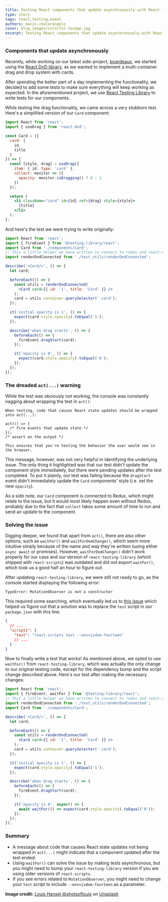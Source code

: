 ```yaml
---
title: Testing React components that update asynchronously with React Testing Library
type: story
tags: react,testing,event
authors: maciv,chalarangelo
cover: blog_images/colorful-lounge.jpg
excerpt: Testing React components that update asynchronously with React Testing Library is a common scenario. Learn how to deal with common issues and speed up your testing.
---
```


### Components that update asynchronously

Recently, while working on our latest side-project, [boardeaux](https://github.com/Trinityyi/boardeaux), we started using the [React DnD library](https://react-dnd.github.io/react-dnd), as we wanted to implement a multi-container drag and drop system with cards.

After spending the better part of a day implementing the functionality, we decided to add some tests to make sure everything will keep working as expected. In the aforementioned project, we use [React Testing Library](https://testing-library.com/docs/react-testing-library/intro) to write tests for our components.

While testing the drag functionality, we came across a very stubborn test. Here's a simplified version of our `Card` component:

```jsx
import React from 'react';
import { useDrag } from 'react-dnd';

const Card = ({
  card: {
    id,
    title
  }
}) => {
  const [style, drag] = useDrag({
    item: { id, type: 'card' },
    collect: monitor => ({
      opacity: monitor.isDragging() ? 0 : 1
    })
  });

  return (
    <li className="card" id={id} ref={drag} style={style}>
      {title}
    </li>
  );
};
```

And here's the test we were trying to write originally:

```jsx
import React from 'react';
import { fireEvent } from '@testing-library/react';
import Card from './components/Card';
// This a little helper we have written to connect to redux and react-dnd
import renderDndConnected from './test_utils/renderDndConnected';

describe('<Card/>', () => {
  let card;

  beforeEach(() => {
    const utils = renderDndConnected(
      <Card card={{ id: '1', title: 'Card' }} />
    );
    card = utils.container.querySelector('.card');
  });

  it('initial opacity is 1', () => {
    expect(card.style.opacity).toEqual('1');
  });

  describe('when drag starts', () => {
    beforeEach(() => {
      fireEvent.dragStart(card);
    });

    it('opacity is 0', () => {
      expect(card.style.opacity).toEqual('0');
    });
  });
});
```

### The dreaded `act(...)` warning

While the test was obviously not working, the console was constantly nagging about wrapping the test in `act()`:

```
When testing, code that causes React state updates should be wrapped into act(...):

act(() => {
  /* fire events that update state */
});
/* assert on the output */

This ensures that you're testing the behavior the user would see in the browser.
```

This message, however, was not very helpful in identifying the underlying issue. The only thing it highlighted was that our test didn't update the component style immediately, but there were pending updates after the test completed. To put it plainly, our test was failing because the `dragStart` event didn't immediately update the `Card` components' style (i.e. set the new `opacity`).

As a side note, our `Card` component is connected to Redux, which might relate to the issue, but it would most likely happen even without Redux, probably due to the fact that `collect` takes some amount of time to run and send an update to the component.

### Solving the issue

Digging deeper, we found that apart from `act()`, there are also other options, such as `waitFor()` and `waitForDomChange()`, which seem more intuitive simply because of the name and way they're written (using either `async await` or promises). However, `waitForDomChange()` didn't work properly for our case and our version of `react-testing-library` (which shipped with `react-scripts`) was outdated and did not export `waitFor()`, which took us a good half an hour to figure out.

After updating `react-testing-library`, we were still not ready to go, as the console started displaying the following error:

```
TypeError: MutationObserver is not a constructor
```

This required some searching, which eventually led us to [this issue](https://github.com/testing-library/react-testing-library/issues/662) which helped us figure out that a solution was to replace the `test` script in our `package.json` with this line:

```json
{
  // ...
  "scripts": {
    "test": "react-scripts test --env=jsdom-fourteen"
    // ...
  }
}
```

Now to finally write a test that works! As mentioned above, we opted to use `waitFor()` from `react-testing-library`, which was actually the only change to our original testing code, except for the dependency bump and the script change described above. Here's our test after making the necessary changes:

```jsx
import React from 'react';
import { fireEvent, waitFor } from '@testing-library/react';
// This a little helper we have written to connect to redux and react-dnd
import renderDndConnected from './test_utils/renderDndConnected';
import Card from './components/Card';

describe('<Card/>', () => {
  let card;

  beforeEach(() => {
    const utils = renderDndConnected(
      <Card card={{ id: '1', title: 'Card' }} />
    );
    card = utils.container.querySelector('.card');
  });

  it('initial opacity is 1', () => {
    expect(card.style.opacity).toEqual('1');
  });

  describe('when drag starts', () => {
    beforeEach(() => {
      fireEvent.dragStart(card);
    });

    it('opacity is 0', async() => {
      await waitFor(() => expect(card.style.opacity).toEqual('0'));
    });
  });
});
```

### Summary

- A message about code that causes React state updates not being wrapped in `act(...)` might indicate that a component updated after the test ended.
- Using `waitFor()` can solve the issue by making tests asynchronous, but you might need to bump your `react-testing-library` version if you are using older versions of `react-scripts`.
- If you see errors related to `MutationObserver`, you might need to change your `test` script to include `--env=jsdom-fourteen` as a parameter.

**Image credit:** [Louis Hansel @shotsoflouis](https://unsplash.com/@louishansel?utm_source=unsplash&utm_medium=referral&utm_content=creditCopyText) on [Unsplash](https://unsplash.com?utm_source=unsplash&utm_medium=referral&utm_content=creditCopyText)
